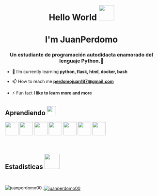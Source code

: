 
<h1 align='center'> Hello World <img src = "https://raw.githubusercontent.com/MartinHeinz/MartinHeinz/master/wave.gif" width = 50px> </h1>
<p align='center'>
<h1 align="center">I'm JuanPerdomo</h1>
<h3 align="center">Un estudiante de programación autodidacta enamorado del lenguaje Python.🤠</h3>

- 🌱 I’m currently learning **python, flask, html, docker, bash**

- 📫 How to reach me **perdomojuan187@gmail.com**

- ⚡ Fun fact **I like to learn more and more**



<h2 align='left'> Aprendiendo <img src = "https://media2.giphy.com/media/QssGEmpkyEOhBCb7e1/giphy.gif?cid=ecf05e47a0n3gi1bfqntqmob8g9aid1oyj2wr3ds3mg700bl&rid=giphy.gif" width = 30px> </h2>

<p aling='center'>
<img width ='44px' align='center' src ='https://raw.githubusercontent.com/rahulbanerjee26/githubAboutMeGenerator/main/icons/python.svg'>
<img width ='44px' align='center' src ='https://raw.githubusercontent.com/rahulbanerjee26/githubAboutMeGenerator/main/icons/html.svg'>
<img width ='44px' align='center' src ='https://raw.githubusercontent.com/rahulbanerjee26/githubAboutMeGenerator/main/icons/css.svg'>
<img width ='44px' align='center' src ='https://raw.githubusercontent.com/rahulbanerjee26/githubAboutMeGenerator/main/icons/javascript.svg'>
<img width ='44px' align='center' src ='https://raw.githubusercontent.com/rahulbanerjee26/githubAboutMeGenerator/main/icons/bash.svg'>
<img width ='44px' align='center' src ='https://raw.githubusercontent.com/rahulbanerjee26/githubAboutMeGenerator/main/icons/git.svg'>
<img width ='44px' align='center' src ='https://raw.githubusercontent.com/rahulbanerjee26/githubAboutMeGenerator/main/icons/linux.svg'>
</p>
<br />

<h2> Estadisticas <img src='https://media1.giphy.com/media/du3J3cXyzhj75IOgvA/giphy.gif?cid=ecf05e47x2g034i9pzwtzzsd3xgg2w9nr94t4tflbbgo3008&rid=giphy.gif' width='50px'> </h2>
<a href="https://github.com/anuraghazra/github-readme-stats">
<br />
<p><img align="left" src="https://github-readme-stats.vercel.app/api/top-langs?username=juanperdomo00&show_icons=true&locale=en&layout=compact" alt="juanperdomo00" /></p>

<p>&nbsp;<img align="center" src="https://github-readme-stats.vercel.app/api?username=juanperdomo00&show_icons=true&locale=en" alt="juanperdomo00" /></p>



